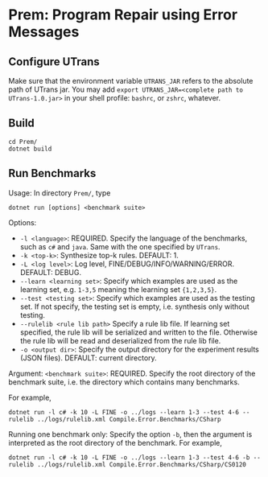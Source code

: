 Prem: Program Repair using Error Messages
===

Configure UTrans
-----
Make sure that the environment variable `UTRANS_JAR` refers to the absolute path of UTrans jar.
You may add `export UTRANS_JAR=<complete path to UTrans-1.0.jar>` in your shell profile: `bashrc`, or `zshrc`, whatever.

Build
------

```
cd Prem/
dotnet build
```

Run Benchmarks
------

Usage: In directory `Prem/`, type
```
dotnet run [options] <benchmark suite>
```

Options:
- `-l <language>`: REQUIRED. Specify the language of the benchmarks, such as `c#` and `java`. Same with the one specified by `UTrans`.
- `-k <top-k>`: Synthesize top-k rules. DEFAULT: 1.
- `-L <log level>`: Log level, FINE/DEBUG/INFO/WARNING/ERROR. DEFAULT: DEBUG.
- `--learn <learning set>`: Specify which examples are used as the learning set, e.g. `1-3,5`
meaning the learning set `{1,2,3,5}`.
- `--test <testing set>`: Specify which examples are used as the testing set. If not specify, the testing set is empty, i.e. synthesis only without testing.
- `--rulelib <rule lib path>` Specify a rule lib file. If learning set specified, the rule lib will be serialized and written to the file. 
Otherwise the rule lib will be read and deserialized from the rule lib file.
- `-o <output dir>`: Specify the output directory for the experiment results (JSON files). DEFAULT: current directory.

Argument:
`<benchmark suite>`: REQUIRED. Specify the root directory of the benchmark suite, i.e. the directory which contains many benchmarks.

For example,
```
dotnet run -l c# -k 10 -L FINE -o ../logs --learn 1-3 --test 4-6 --rulelib ../logs/rulelib.xml Compile.Error.Benchmarks/CSharp
```

Running one benchmark only: Specify the option `-b`, then the argument is interpreted as the root directory of the benchmark.
For example,
```
dotnet run -l c# -k 10 -L FINE -o ../logs --learn 1-3 --test 4-6 -b --rulelib ../logs/rulelib.xml Compile.Error.Benchmarks/CSharp/CS0120
```